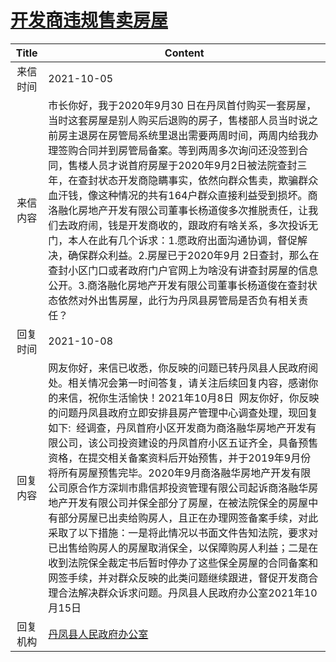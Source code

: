 # <a href="http://www.shangluo.gov.cn/zmhd/ldxxxx.jsp?urltype=leadermail.LeaderMailContentUrl&wbtreeid=1112&leadermailid=7964">开发商违规售卖房屋</a>
|Title|Content|
|:---:|---|
|来信时间|2021-10-05|
|来信内容|市长你好，我于2020年9月30 日在丹凤首付购买一套房屋，当时这套房屋是别人购买后退购的房子，售楼部人员当时说之前房主退房在房管局系统里退出需要两周时间，两周内给我办理签购合同并到房管局备案。等到两周多次询问还没签到合同，售楼人员才说首府房屋于2020年9月2日被法院查封三年，在查封状态开发商隐瞒事实，依然向群众售卖，欺骗群众血汗钱，像这种情况的共有164户群众直接利益受到损坏。商洛融化房地产开发有限公司董事长杨道俊多次推脱责任，让我们去政府闹，钱是开发商收的，跟政府有啥关系，多次投诉无门，本人在此有几个诉求：1.愿政府出面沟通协调，督促解决，确保群众利益。2.房屋已于2020年9月 2日查封，那么在查封小区门口或者政府门户官网上为啥没有讲查封房屋的信息公开。3.商洛融化房地产开发有限公司董事长杨道俊在查封状态依然对外出售房屋，此行为丹凤县房管局是否负有相关责任？|
|回复时间|2021-10-08|
|回复内容|网友你好，来信已收悉，你反映的问题已转丹凤县人民政府阅处。相关情况会第一时间答复，请关注后续回复内容，感谢你的来信，祝你生活愉快！2021年10月8日  网友你好，你反映的问题丹凤县政府立即安排县房产管理中心调查处理，现回复如下:  经调查，丹凤首府小区开发商为商洛融华房地产开发有限公司，该公司投资建设的丹凤首府小区五证齐全，具备预售资格，在提交相关备案资料后开始预售，并于2019年9月份将所有房屋预售完毕。2020年9月商洛融华房地产开发有限公司原合作方深圳市鼎信邦投资管理有限公司起诉商洛融华房地产开发有限公司并保全部分了房屋，在被法院保全的房屋中有部分房屋已出卖给购房人，且正在办理网签备案手续，对此采取了以下措施：一是将此情况以书面文件告知法院，要求对已出售给购房人的房屋取消保全，以保障购房人利益；二是在收到法院保全裁定书后暂时停办了这些保全房屋的合同备案和网签手续，并对群众反映的此类问题继续跟进，督促开发商合理合法解决群众诉求问题。丹凤县人民政府办公室2021年10月15日|
|回复机构|<a href="../../categories/agencies/丹凤县人民政府办公室.md">丹凤县人民政府办公室</a>|
